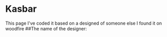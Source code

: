 # Kasbar
This page I've coded it based on a designed of someone else I found it on woodfire
##The name of the designer:
